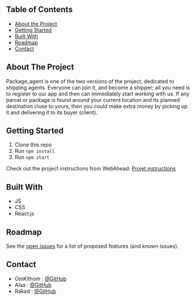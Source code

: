 <!-- TABLE OF CONTENTS -->

## Table of Contents

- [About the Project](#about-the-project)
- [Getting Started](#getting-started)
- [Built With](#built-with)
- [Roadmap](#roadmap)
- [Contact](#contact)

<!-- ABOUT THE PROJECT -->

## About The Project

Package_agent is one of the two versions of the project, dedicated to shipping agents.
Everyone can join it, and become a shipper; all you need is to register to our app and then can immediately start working with us.
If any parcel or package is found around your current location and its planned destination close to yours, then you could make extra money by picking up it and delivering it to its buyer (client).

<!-- GETTING STARTED -->

## Getting Started

1. Clone this repo
1. Run `npm install`
1. Run `npm start`

Check out the project instructions from WebAhead: [Projet instructions](https://github.com/WebAhead/master-reference/blob/master/coursebook/week-10/project.md)

## Built With

- JS
- CSS
- React.js

<!-- ROADMAP -->

## Roadmap

See the [open issues](https://github.com/WebAhead7/tutorialfront/issues) for a list of proposed features (and known issues).

<!-- CONTACT -->

## Contact

- OmKlthom : [@GitHub](https://github.com/OmklthomAmara)
- Alaa : [@GitHub](https://github.com/alaabashiyi)
- Rakad : [@GitHub](https://github.com/rakad-kh)
